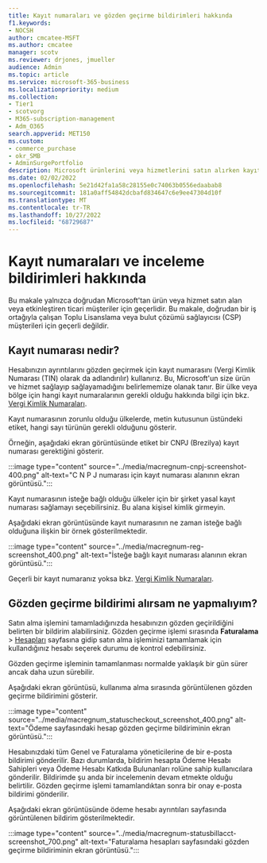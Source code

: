 ```yaml
---
title: Kayıt numaraları ve gözden geçirme bildirimleri hakkında
f1.keywords:
- NOCSH
author: cmcatee-MSFT
ms.author: cmcatee
manager: scotv
ms.reviewer: drjones, jmueller
audience: Admin
ms.topic: article
ms.service: microsoft-365-business
ms.localizationpriority: medium
ms.collection:
- Tier1
- scotvorg
- M365-subscription-management
- Adm_O365
search.appverid: MET150
ms.custom:
- commerce_purchase
- okr_SMB
- AdminSurgePortfolio
description: Microsoft ürünlerini veya hizmetlerini satın alırken kayıt numaraları ve gözden geçirme bildirimleri hakkında bilgi edinin.
ms.date: 02/02/2022
ms.openlocfilehash: 5e21d42fa1a58c28155e0c74063b0556edaabab8
ms.sourcegitcommit: 181a0aff54842dcbafd834647c6e9ee47304d10f
ms.translationtype: MT
ms.contentlocale: tr-TR
ms.lasthandoff: 10/27/2022
ms.locfileid: "68729687"
---
```

# <a name="about-registration-numbers-and-under-review-notifications"></a>Kayıt numaraları ve inceleme bildirimleri hakkında

Bu makale yalnızca doğrudan Microsoft'tan ürün veya hizmet satın alan veya etkinleştiren ticari müşteriler için geçerlidir. Bu makale, doğrudan bir iş ortağıyla çalışan Toplu Lisanslama veya bulut çözümü sağlayıcısı (CSP) müşterileri için geçerli değildir.

## <a name="what-is-a-registration-number"></a>Kayıt numarası nedir?  

Hesabınızın ayrıntılarını gözden geçirmek için kayıt numarasını (Vergi Kimlik Numarası (TIN) olarak da adlandırılır) kullanırız. Bu, Microsoft'un size ürün ve hizmet sağlayıp sağlayamadığını belirlememize olanak tanır. Bir ülke veya bölge için hangi kayıt numaralarının gerekli olduğu hakkında bilgi için bkz. [Vergi Kimlik Numaraları](https://www.oecd.org/tax/automatic-exchange/crs-implementation-and-assistance/tax-identification-numbers/).

Kayıt numarasının zorunlu olduğu ülkelerde, metin kutusunun üstündeki etiket, hangi sayı türünün gerekli olduğunu gösterir.

Örneğin, aşağıdaki ekran görüntüsünde etiket bir CNPJ (Brezilya) kayıt numarası gerektiğini gösterir.

:::image type="content" source="../media/macregnum-cnpj-screenshot-400.png" alt-text="C N P J numarası için kayıt numarası alanının ekran görüntüsü.":::

Kayıt numarasının isteğe bağlı olduğu ülkeler için bir şirket yasal kayıt numarası sağlamayı seçebilirsiniz. Bu alana kişisel kimlik girmeyin.

Aşağıdaki ekran görüntüsünde kayıt numarasının ne zaman isteğe bağlı olduğuna ilişkin bir örnek gösterilmektedir.

:::image type="content" source="../media/macregnum-reg-screenshot_400.png" alt-text="İsteğe bağlı kayıt numarası alanının ekran görüntüsü.":::

Geçerli bir kayıt numaranız yoksa bkz. [Vergi Kimlik Numaraları](https://www.oecd.org/tax/automatic-exchange/crs-implementation-and-assistance/tax-identification-numbers/).

## <a name="what-should-i-do-if-i-get-an-under-review-notification"></a>Gözden geçirme bildirimi alırsam ne yapmalıyım?  

Satın alma işlemini tamamladığınızda hesabınızın gözden geçirildiğini belirten bir bildirim alabilirsiniz. Gözden geçirme işlemi sırasında **Faturalama** > <a href="https://go.microsoft.com/fwlink/p/?linkid=2084771" target="_blank">Hesapları</a> sayfasına gidip satın alma işleminizi tamamlamak için kullandığınız hesabı seçerek durumu de kontrol edebilirsiniz.

Gözden geçirme işleminin tamamlanması normalde yaklaşık bir gün sürer ancak daha uzun sürebilir.

Aşağıdaki ekran görüntüsü, kullanıma alma sırasında görüntülenen gözden geçirme bildirimini gösterir.

:::image type="content" source="../media/macregnum_statuscheckout_screenshot_400.png" alt-text="Ödeme sayfasındaki hesap gözden geçirme bildiriminin ekran görüntüsü.":::

Hesabınızdaki tüm Genel ve Faturalama yöneticilerine de bir e-posta bildirimi gönderilir. Bazı durumlarda, bildirim hesapta Ödeme Hesabı Sahipleri veya Ödeme Hesabı Katkıda Bulunanları rolüne sahip kullanıcılara gönderilir. Bildirimde şu anda bir incelemenin devam etmekte olduğu belirtilir. Gözden geçirme işlemi tamamlandıktan sonra bir onay e-posta bildirimi gönderilir.

Aşağıdaki ekran görüntüsünde ödeme hesabı ayrıntıları sayfasında görüntülenen bildirim gösterilmektedir.

:::image type="content" source="../media/macregnum-statusbillacct-screenshot_700.png" alt-text="Faturalama hesapları sayfasındaki gözden geçirme bildiriminin ekran görüntüsü.":::
